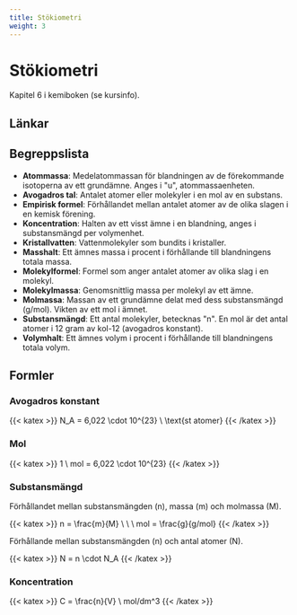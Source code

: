 ```yaml
---
title: Stökiometri
weight: 3
---
```


# Stökiometri

Kapitel 6 i kemiboken (se kursinfo).

## Länkar

## Begreppslista

* **Atommassa**: Medelatommassan för blandningen av de förekommande isotoperna av ett grundämne. Anges i "u", atommassaenheten.
* **Avogadros tal**: Antalet atomer eller molekyler i en mol av en substans.
* **Empirisk formel**: Förhållandet mellan antalet atomer av de olika slagen i en kemisk förening.
* **Koncentration**: Halten av ett visst ämne i en blandning, anges i substansmängd per volymenhet.
* **Kristallvatten**: Vattenmolekyler som bundits i kristaller.
* **Masshalt**: Ett ämnes massa i procent i förhållande till blandningens totala massa.
* **Molekylformel**: Formel som anger antalet atomer av olika slag i en molekyl.
* **Molekylmassa**: Genomsnittlig massa per molekyl av ett ämne.
* **Molmassa**: Massan av ett grundämne delat med dess substansmängd (g/mol). Vikten av ett mol i ämnet.
* **Substansmängd**: Ett antal molekyler, betecknas "n". En mol är det antal atomer i 12 gram av kol-12 (avogadros konstant).
* **Volymhalt**: Ett ämnes volym i procent i förhållande till blandningens totala volym.

## Formler

### Avogadros konstant

{{< katex >}}
N_A = 6,022 \cdot 10^{23} \ \text{st atomer}
{{< /katex >}}

### Mol

{{< katex >}}
1 \ mol = 6,022 \cdot 10^{23}
{{< /katex >}}

### Substansmängd

Förhållandet mellan substansmängden (n), massa (m) och molmassa (M).

{{< katex >}}
n = \frac{m}{M} \ \ \ mol = \frac{g}{g/mol}
{{< /katex >}}

Förhållande mellan substansmängden (n) och antal atomer (N).

{{< katex >}}
N = n \cdot N_A
{{< /katex >}}

### Koncentration

{{< katex >}}
C = \frac{n}{V} \ mol/dm^3
{{< /katex >}}
